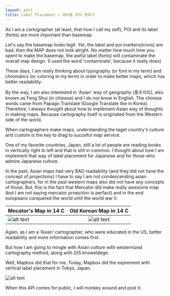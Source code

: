 ```yaml
---
layout: post
title: Label Placement / 레이블 위치 정하기
---
```


As I am a cartographer (at least, that how I call my self), POI and its label (fonts) are more important than basemap.

Let's say the basemap looks legit. Yet, the label and poi markers(icons) are bad, then the MAP does not look alright. No matter how much time you spent to make the basemap, the awful label (fonts) will contaminate the overall map design.
(I used the word 'contaminate', because it really does)

These days, I am really thinking about typography (or font in my term) and chromatics (or coloring in my term) in order to make better maps, which has better readability.

By the way, I am also interested in 'Asian' way of geography (풍수지리), also known as Feng Shui (in chinese) and I do not know in English. The chinese words came from Papago Translate (Google Translate like in Korea).
Therefore, I always thought about how to implement Asian way of thoughts in making maps. Because cartography itself is originated from the Western side of the world.

When cartographers make maps, understanding the taget country's culture and custom is the key to drag to succeful map service.

One of my favorite countries, Japan, still a lot of people are reading books in vertically right to left and that is still in common.
I thought about how I am implement that way of label placement for Japanese and for those who admire Japanese culture.

In the past, Asian maps had very BAD readability (and they did not have the concept of projections)
I have to say I am not condescending asian cartographers, for in the past western maps also did not have any concepts of those. But, this is the fact that Mercator did make really awesome map (but I am not saying mercator proejction is perfact) and in the end europeans conquered the world until the world war II.

| Mecator's Map in 14 C | Old Korean Map in 14 C |
| ------------- | :-----------: |
| ![alt text](https://scontent.ficn1-1.fna.fbcdn.net/v/t1.0-9/64625883_10156915209464892_2026769743855222784_n.jpg?_nc_cat=100&_nc_ht=scontent.ficn1-1.fna&oh=1532321ac030280251a6c8b32d5e24fa&oe=5D809976)| ![alt text](https://t1.daumcdn.net/cfile/tistory/23538934586FA9C212)


Again, as I am a 'Asian' cartographer, who were educated in the US, better readability and more information comes first.

But how I am going to mingle with Asian culture with westernized cartography method, along with GIS knoweldege.

Well, Mapbox did that for me.
Today, Mapbox did the exprement with vertical label placement in Tokyo, Japan.

![alt text](https://scontent.ficn1-1.fna.fbcdn.net/v/t1.0-9/65114048_10156915219444892_74845508849369088_n.jpg?_nc_cat=111&_nc_ht=scontent.ficn1-1.fna&oh=7d97d38f626a3e9dcf0a16256aeac6e4&oe=5D916786)

When this API comes for public, I will monkey around and post it.